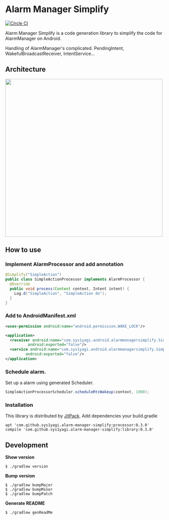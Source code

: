 # Alarm Manager Simplify

[![Circle CI](https://circleci.com/gh/sys1yagi/alarm-manager-simplify.svg?style=svg)](https://circleci.com/gh/sys1yagi/alarm-manager-simplify)

Alarm Manager Simplify is a code generation library to simplify the code for AlarmManager on Android.

Handling of AlarmManager's complicated. PendingIntent, WakefulBroadcastReceiver, IntentService...

## Architecture

<img src="https://raw.githubusercontent.com/sys1yagi/alarm-manager-simplify/master/art/architecture.png" width="500px"/>

## How to use

### Implement AlarmProcessor and add annotation

```java
@Simplify("SimpleAction")
public class SimpleActionProcessor implements AlarmProcessor {
  @Override
  public void process(Context context, Intent intent) {
    Log.d("SimpleAction", "SimpleAction do");
  }
}
```

### Add to AndroidManifest.xml


```xml
<uses-permission android:name="android.permission.WAKE_LOCK"/>

<application>
  <receiver android:name="com.sys1yagi.android.alarmmanagersimplify.SimplifiedAlarmReceiver"
          android:exported="false"/>
  <service android:name="com.sys1yagi.android.alarmmanagersimplify.SimplifiedAlarmService"
         android:exported="false"/>
</application>
```

### Schedule alarm.

Set up a alarm using generated Scheduler.

```java
SimpleActionProcessorScheduler.scheduleRtcWakeup(context, 1000);
```

### Installation

This library is distributed by [JitPack](https://jitpack.io/). Add dependencies your build.gradle

```
apt 'com.github.sys1yagi.alarm-manager-simplify:processor:0.3.0'
compile 'com.github.sys1yagi.alarm-manager-simplify:library:0.3.0'
```

## Development


__Show version__

```
$ ./gradlew version
```

__Bump version__

```
$ ./gradlew bumpMajor
$ ./gradlew bumpMinor
$ ./gradlew bumpPatch
```

__Generate README__

```
$ ./gradlew genReadMe
```

